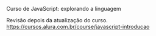 Curso de JavaScript: explorando a linguagem

Revisão depois da atualização do curso.
https://cursos.alura.com.br/course/javascript-introducao
